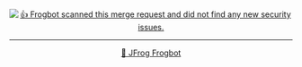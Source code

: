 <div align='center'>

[![👍 Frogbot scanned this merge request and did not find any new security issues.](https://raw.githubusercontent.com/jfrog/frogbot/master/resources/v2/noVulnerabilityBannerMR.png)](https://docs.jfrog-applications.jfrog.io/jfrog-applications/frogbot)

</div>



---
<div align='center'>

[🐸 JFrog Frogbot](https://docs.jfrog-applications.jfrog.io/jfrog-applications/frogbot)

</div>
